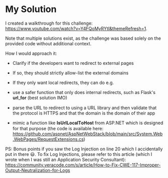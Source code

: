 # My Solution

I created a walkthrough for this challenge: https://www.youtube.com/watch?v=Y4FQoMyRYtI&themeRefresh=1.

Note that multiple solutions exist, as the challenge was based solely on the provided code without additional context.

How I would approach it:

- Clarify if the developers want to redirect to external pages

- If so, they should strictly allow-list the external domains

- If they only want local redirects, they can do e.g. 

* use a safer function that only does internal redirects, such as Flask's 𝐮𝐫𝐥_𝐟𝐨𝐫 (best solution IMO)

* parse the URL to redirect to using a URL library and then validate that the protocol is HTTPS and that the domain is the domain of their app 

* mimic a function like 𝐈𝐬𝐔𝐫𝐥𝐋𝐨𝐜𝐚𝐥𝐓𝐨𝐇𝐨𝐬𝐭 from ASP.NET which is designed for that purpose (the code is available here: https://github.com/aspnet/AspNetWebStack/blob/main/src/System.Web.WebPages/RequestExtensions.cs)

PS: Bonus points if you saw the Log Injection on line 20 which I accidentally put in there 😃. To fix Log Injections, please refer to this article (which I wrote when I was still an Application Security Consultant): https://community.veracode.com/s/article/How-to-Fix-CWE-117-Improper-Output-Neutralization-for-Logs
